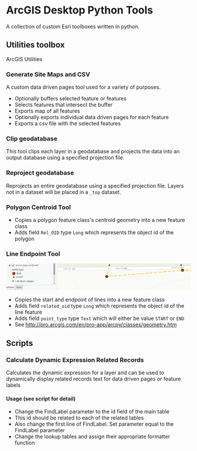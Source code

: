 # ArcGIS Desktop Python Tools
A collection of custom Esri toolboxes written in python.

## Utilities toolbox
ArcGIS Utilities

### Generate Site Maps and CSV
A custom data driven pages tool used for a variety of purposes.
- Optionally buffers selected feature or features
- Selects features that intersect the buffer
- Exports map of all features
- Optionally exports individual data driven pages for each feature
- Exports a csv file with the selected features

### Clip geodatabase
This tool clips each layer in a geodatabase and projects the data into an output database using a specified projection file.

### Reproject geodatabase
Reprojects an entire geodatabase using a specified projection file. Layers not in a dataset will be placed in a `_top` dataset.

### Polygon Centroid Tool
 - Copies a polygon feature class's centroid geometry into a new feature class
 - Adds field `Rel_OID` type `Long` which represents the object id of the polygon

### Line Endpoint Tool
![screenshot](img/line_endpoint.PNG)
 - Copies the start and endpoint of lines into a new feature class
 - Adds field `related_oid` type `Long` which represents the object id of the line feature
 - Adds field `point_type` type `Text` which will either be value `START` or `END`
 - See http://pro.arcgis.com/en/pro-app/arcpy/classes/geometry.htm

## Scripts

### Calculate Dynamic Expression Related Records
Calculates the dynamic expression for a layer and can be used to dynamically
display related records text for data driven pages or feature labels

#### Usage (see script for detail)
 - Change the FindLabel parameter to the id field of the main table
 - This id should be related to each of the related tables
 - Also change the first line of FindLabel. Set parameter equal to the FindLabel parameter
 - Change the lookup tables and assign their appropriate formatter function
